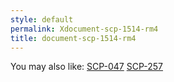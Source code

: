 ```yaml
---
style: default
permalink: Xdocument-scp-1514-rm4
title: document-scp-1514-rm4
---
```

You may also like:
[SCP-047](http://scp-wiki.net/scp-047)
[SCP-257](http://scp-wiki.net/scp-257)